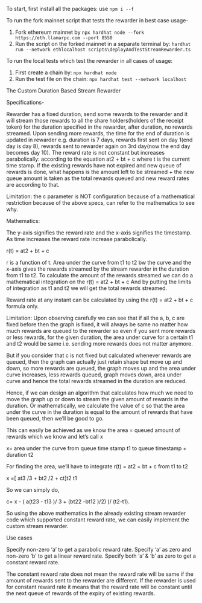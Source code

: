 To start, first install all the packages: use `npm i --f`

To run the fork mainnet script that tests the rewarder in best case usage-
1. Fork ethereum mainnet by `npx hardhat node --fork https://eth.llamarpc.com --port 8550`
2. Run the script on the forked mainnet in a separate terminal by: `hardhat run --network ethlocalhost scripts\deployAndTestStreamRewarder.ts`

To run the local tests which test the rewarder in all cases of usage:
1. First create a chain by: `npx hardhat node`
2. Run the test file on the chain: `npx hardhat test --network localhost`


The Custom Duration Based Stream Rewarder

Specifications-

Rewarder has a fixed duration, send some rewards to the rewarder and it will stream those rewards to all the share holders(holders of the receipt token) for the duration specified in the rewarder, after duration, no rewards streamed.
Upon sending more rewards, the time for the end of duration is updated in rewarder e.g. duration is 7 days, rewards first sent on day 1(end day is day 8), rewards sent to rewarder again on 3rd day(now the end day becomes day 10).
The reward rate is not constant but increases parabolically: according to the equation at2 + bt + c where t is the current time stamp.
If the existing rewards have not expired and new queue of rewards is done, what happens is the amount left to be streamed + the new queue amount is taken as the total rewards queued and new reward rates are according to that.

Limitation: the c parameter is NOT configuration because of a mathematical restriction because of the above specs, can refer to the mathematics to see why.


Mathematics:


The y-axis signifies the reward rate and the x-axis signifies the timestamp.
As time increases the reward rate increase parabolically.

r(t) = at2 + bt + c

r is a function of t.
Area under the curve from t1 to t2 bw the curve and the x-axis gives the rewards streamed by the stream rewarder in the duration from t1 to t2.
To calculate the amount of the rewards streamed we can do a mathematical integration on the r(t) = at2 + bt + c
And by putting the limits of integration as t1 and t2 we will get the total rewards streamed.

Reward rate at any instant can be calculated by using the r(t) = at2 + bt + c formula only.

Limitation: Upon observing carefully we can see that if all the a, b, c are fixed before then the graph is fixed, it will always be same no matter how much rewards are queued to the rewarder so even if you sent more rewards or less rewards, for the given duration, the area under curve for a certain t1 and t2 would be same i.e. sending more rewards does not matter anymore.

But if you consider that c is not fixed but calculated whenever rewards are queued, then the graph can actually just retain shape but move up and down, so more rewards are queued, the graph moves up and the area under curve increases, less rewards queued, graph moves down, area under curve and hence the total rewards streamed in the duration are reduced.

Hence, if we can design an algorithm that calculates how much we need to move the graph up or down to stream the given amount of rewards in the duration.
Or mathematically, we calculate the value of c so that the area under the curve in the duration is equal to the amount of rewards that have been queued, then we’ll be good to go.

This can easily be achieved as we know the area = queued amount of rewards which we know and let’s call x

x= area under the curve from queue time stamp t1 to queue timestamp + duration t2

For finding the area, we’ll have to integrate 
r(t) = at2 + bt + c from t1 to t2

x =[ at3 /3 +  bt2 /2 + ct]t2 t1

So we can simply do,

c= x - ( a(t23 - t13 )/ 3 +  (bt22 -bt12 )/2) )/ (t2-t1).


So using the above mathematics in the already existing stream rewarder code which supported constant reward rate, we can easily implement the custom stream rewarder.

Use cases

Specify non-zero ‘a’ to get a parabolic reward rate.
Specify ‘a’ as zero and non-zero ‘b’ to get a linear reward rate.
Specify both ‘a’ & ‘b’ as zero to get a constant reward rate.



The constant reward rate does not mean the reward rate will be same if the amount of rewards sent to the rewarder are different.
If the rewarder is used for constant reward rate it means that the reward rate will be constant until the next queue of rewards of the expiry of existing rewards. 


